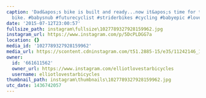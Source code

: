 ```yaml
---
caption: 'Dad&apos;s bike is built and ready...now it&apos;s time for the important
  bike. #babysnub #futurecyclist #striderbikes #cycling #babyepic #lovestarfactoryteam'
date: '2015-07-12T23:00:57'
fullsize_path: instagram\fullsize\1027789327928159962.jpg
instagram_url: https://www.instagram.com/p/5DcPLDGG7a
location: {}
media_id: '1027789327928159962'
media_url: https://scontent.cdninstagram.com/t51.2885-15/e35/11242146_1000047576738922_621252980_n.jpg?ig_cache_key=MTAyNzc4OTMyNzkyODE1OTk2Mg%3D%3D.2
owner:
  id: '661611562'
  owner_url: https://www.instagram.com/elliotlovestarbicycles
  username: elliotlovestarbicycles
thumbnail_path: instagram\thumbnails\1027789327928159962.jpg
utc_date: 1436742057
---
```

